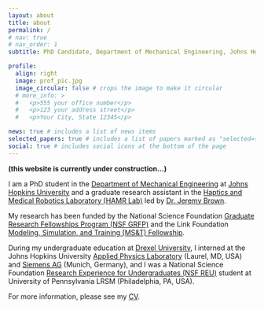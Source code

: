 ```yaml
---
layout: about
title: about
permalink: /
# nav: true
# nav_order: 1
subtitle: PhD Candidate, Department of Mechanical Engineering, Johns Hopkins University

profile:
  align: right
  image: prof_pic.jpg
  image_circular: false # crops the image to make it circular
  # more_info: >
  #   <p>555 your office number</p>
  #   <p>123 your address street</p>
  #   <p>Your City, State 12345</p>

news: true # includes a list of news items
selected_papers: true # includes a list of papers marked as "selected={true}"
social: true # includes social icons at the bottom of the page
---
```


<!-- Write your biography here. Tell the world about yourself. Link to your favorite [subreddit](http://reddit.com). You can put a picture in, too. The code is already in, just name your picture `prof_pic.jpg` and put it in the `img/` folder.

Put your address / P.O. box / other info right below your picture. You can also disable any of these elements by editing `profile` property of the YAML header of your `_pages/about.md`. Edit `_bibliography/papers.bib` and Jekyll will render your [publications page](/al-folio/publications/) automatically.

Link to your social media connections, too. This theme is set up to use [Font Awesome icons](https://fontawesome.com/) and [Academicons](https://jpswalsh.github.io/academicons/), like the ones below. Add your Facebook, Twitter, LinkedIn, Google Scholar, or just disable all of them. -->

<strong>(this website is currently under construction...)</strong>

I am a PhD student in the <a href='https://me.jhu.edu'>Department of Mechanical Engineering</a> at <a href='https://www.jhu.edu'>Johns Hopkins University</a> and a graduate research assistant in the <a href='https://hamr.lcsr.jhu.edu'>Haptics and Medical Robotics Laboratory (HAMR Lab)</a> led by <a href='https://engineering.jhu.edu/faculty/jeremy-brown/'>Dr. Jeremy Brown</a>.

My research has been funded by the National Science Foundation <a href='https://www.nsfgrfp.org'>Graduate Research Fellowships Program (NSF GRFP)</a> and the Link Foundation <a href='https://linksim.org'>Modeling, Simulation, and Training (MS&T) Fellowship</a>.

During my undergraduate education at <a href='https://drexel.edu'>Drexel University</a>, I interned at the Johns Hopkins University <a href='https://www.jhuapl.edu'>Applied Physics Laboratory</a> (Laurel, MD, USA) and <a href='https://www.siemens.com/global/en.html'>Siemens AG</a> (Munich, Germany), and I was a National Science Foundation <a href='https://www.lrsm.upenn.edu/outreach/reu/'>Research Experience for Undergraduates (NSF REU)</a> student at University of Pennsylvania LRSM (Philadelphia, PA, USA).

For more information, please see my <a href='https://sergiomachaca.github.io/cv/'>CV</a>.